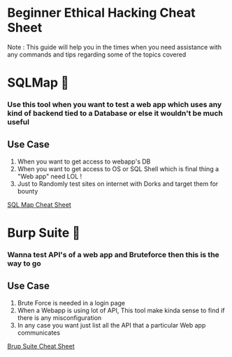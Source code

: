 # Beginner Ethical Hacking Cheat Sheet

Note : This guide will help you in the times when you need assistance with any commands and tips regarding some of the topics covered


# SQLMap 💉

### Use this tool when you want to test a web app which uses any kind of backend tied to a Database or else it wouldn't be much useful

## Use Case

1. When you want to get access to webapp's DB
2. When you want to get access to OS or SQL Shell which is final thing a "Web app" need LOL !
3. Just to Randomly test sites on internet with Dorks and target them for bounty

[SQL Map Cheat Sheet](SQLmap-Cheatsheet.md)

# Burp Suite 🥴

### Wanna test API's of a web app and Bruteforce then this is the way to go 

## Use Case

1. Brute Force is needed in a login page
2. When a Webapp is using lot of API, This tool make kinda sense to find if there is any misconfiguration
3. In any case you want just list all the API that a particular Web app communicates

[Brup Suite Cheat Sheet](Brup-CheatSheet.md)
